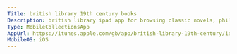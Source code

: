 ```yaml
---
Title: british library 19th century books
Description: british library ipad app for browsing classic novels, philosophy, history and science.  in-app purchase of £49.99.
Type: MobileCollectionsApp
AppUrl: https://itunes.apple.com/gb/app/british-library-19th-century/id439911364?mt=8
MobileOS: iOS
---
```

